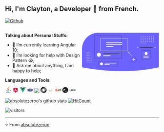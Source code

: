 ## Hi, I'm Clayton, a Developer 🚀 from French.

[![Github](https://img.shields.io/badge/-Github-000?style=flat&logo=Github&logoColor=white)](https://github.com/absolutezeroo)
<br />
<br />

  <img width="50%" align="right" alt="Github" src="https://github.com/absolutezeroo/absolutezeroo/blob/master/undraw_design_components_9vy6.svg" />
  
**Talking about Personal Stuffs:**

- 🌱 I’m currently learning Angular 10; 
- 🤔 I’m looking for help with Design Pattern 😭;
- 💬 Ask me about anything, I am happy to help;

**Languages and Tools:**  

<code><img height="20" src="https://raw.githubusercontent.com/github/explore/80688e429a7d4ef2fca1e82350fe8e3517d3494d/topics/java/java.png"></code>
<code><img height="20" src="https://raw.githubusercontent.com/github/explore/80688e429a7d4ef2fca1e82350fe8e3517d3494d/topics/angular/angular.png"></code>
<code><img height="20" src="https://raw.githubusercontent.com/github/explore/80688e429a7d4ef2fca1e82350fe8e3517d3494d/topics/vue/vue.png"></code>
<code><img height="20" src="https://raw.githubusercontent.com/github/explore/80688e429a7d4ef2fca1e82350fe8e3517d3494d/topics/php/php.png"></code>
<code><img height="20" src="https://avatars1.githubusercontent.com/ml/7?s=400&v=4"></code>
<code><img height="20" src="https://raw.githubusercontent.com/github/explore/80688e429a7d4ef2fca1e82350fe8e3517d3494d/topics/json/json.png"></code>
<code><img height="20" src="https://raw.githubusercontent.com/github/explore/80688e429a7d4ef2fca1e82350fe8e3517d3494d/topics/mysql/mysql.png"></code>
<code><img height="20" src="https://raw.githubusercontent.com/github/explore/80688e429a7d4ef2fca1e82350fe8e3517d3494d/topics/git/git.png"></code>
<code><img height="20" src="https://raw.githubusercontent.com/github/explore/80688e429a7d4ef2fca1e82350fe8e3517d3494d/topics/terminal/terminal.png"></code>
<code><img height="20" src="https://raw.githubusercontent.com/github/explore/80688e429a7d4ef2fca1e82350fe8e3517d3494d/topics/bash/bash.png"></code>

![absolutezeroo's github stats](https://github-readme-stats.vercel.app/api?username=absolutezeroo&show_icons=true&hide_border=true) [![HitCount](http://hits.dwyl.com/absolutezeroo/absolutezeroo.svg)](http://hits.dwyl.com/absolutezeroo)

![visitors](https://visitor-badge.glitch.me/badge?page_id=absolutezeroo) 

---

⭐️ From [absolutezeroo](https://github.com/absolutezeroo)
